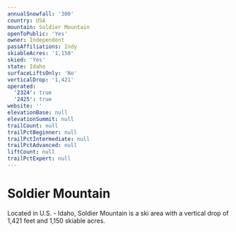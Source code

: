 ```yaml
---
annualSnowfall: '300'
country: USA
mountain: Soldier Mountain
openToPublic: 'Yes'
owner: Independent
passAffiliations: Indy
skiableAcres: '1,150'
skied: 'Yes'
state: Idaho
surfaceLiftsOnly: 'No'
verticalDrop: '1,421'
operated:
  '2324': true
  '2425': true
website: ''
elevationBase: null
elevationSummit: null
trailCount: null
trailPctBeginner: null
trailPctIntermediate: null
trailPctAdvanced: null
liftCount: null
trailPctExpert: null
---
```



# Soldier Mountain

Located in U.S. - Idaho, Soldier Mountain is a ski area with a vertical drop of 1,421 feet and 1,150 skiable acres.
